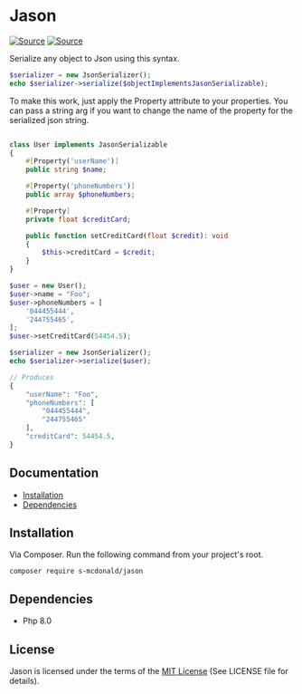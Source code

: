 # Jason
[![Source](https://img.shields.io/badge/source-S_McDonald-blue.svg)](https://github.com/s-mcdonald/Jason)
[![Source](https://img.shields.io/badge/license-MIT-gold.svg)](https://github.com/s-mcdonald/Jason)

Serialize any object to Json using this syntax.
```php
$serializer = new JsonSerializer();
echo $serializer->serialize($objectImplementsJasonSerializable);
```

To make this work, just apply the Property attribute to your properties.
You can pass a string arg if you want to change the name of the property for the
serialized json string.

```php

class User implements JasonSerializable
{
    #[Property('userName')]
    public string $name;

    #[Property('phoneNumbers')]
    public array $phoneNumbers;

    #[Property]
    private float $creditCard;

    public function setCreditCard(float $credit): void
    {
        $this->creditCard = $credit;
    }
}

$user = new User();
$user->name = "Foo";
$user->phoneNumbers = [
    '044455444',
    '244755465',
];
$user->setCreditCard(54454.5);

$serializer = new JsonSerializer();
echo $serializer->serialize($user);

// Produces
{
    "userName": "Foo",
    "phoneNumbers": [
        "044455444",
        "244755465"
    ],
    "creditCard": 54454.5,
}

```

## Documentation

* [Installation](#installation)
* [Dependencies](#dependencies)


<a name="installation"></a>
## Installation

Via Composer. Run the following command from your project's root.

```
composer require s-mcdonald/jason
```

<a name="dependencies"></a>
## Dependencies

*  Php 8.0

## License

Jason is licensed under the terms of the [MIT License](http://opensource.org/licenses/MIT)
(See LICENSE file for details).

